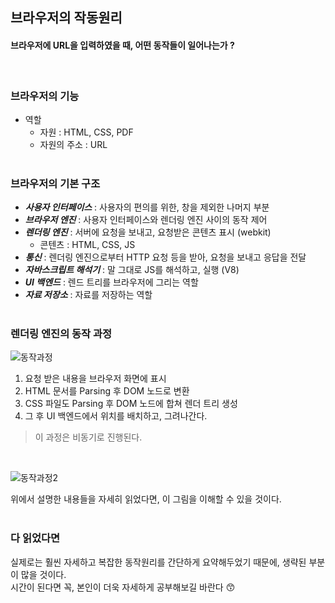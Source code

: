 ## 브라우저의 작동원리
#### 브라우저에 URL을 입력하였을 때, 어떤 동작들이 일어나는가 ?
<br/>

### 브라우저의 기능
- 역할
    - 자원 : HTML, CSS, PDF
    - 자원의 주소 : URL
<br/><br/>

### 브라우저의 기본 구조
- ***사용자 인터페이스*** : 사용자의 편의를 위한, 창을 제외한 나머지 부분
- ***브라우저 엔진*** : 사용자 인터페이스와 렌더링 엔진 사이의 동작 제어
- ***렌더링 엔진*** : 서버에 요청을 보내고, 요청받은 콘텐츠 표시 (webkit)
    - 콘텐츠 : HTML, CSS, JS
- ***통신*** : 렌더링 엔진으로부터 HTTP 요청 등을 받아, 요청을 보내고 응답을 전달
- ***자바스크립트 해석기*** : 말 그대로 JS를 해석하고, 실행 (V8)
- ***UI 백엔드*** : 렌드 트리를 브라우저에 그리는 역할
- ***자료 저장소*** : 자료를 저장하는 역할
<br/><br/>

### 렌더링 엔진의 동작 과정
![동작과정](https://user-images.githubusercontent.com/67637706/165193162-617d4e01-b3f5-47c9-adb1-b45f938de1f6.png)

1. 요청 받은 내용을 브라우저 화면에 표시
2. HTML 문서를 Parsing 후 DOM 노드로 변환
3. CSS 파일도 Parsing 후 DOM 노드에 합쳐 렌더 트리 생성
4. 그 후 UI 백엔드에서 위치를 배치하고, 그려나간다.
> 이 과정은 비동기로 진행된다.
<br/>

![동작과정2](https://user-images.githubusercontent.com/67637706/165193552-15997e9b-5677-4270-897f-ffdfd0022ae9.png)

위에서 설명한 내용들을 자세히 읽었다면, 이 그림을 이해할 수 있을 것이다.
<br/><br/>

### 다 읽었다면
실제로는 훨씬 자세하고 복잡한 동작원리를 간단하게 요약해두었기 때문에, 생략된 부분이 많을 것이다.<br/>
시간이 된다면 꼭, 본인이 더욱 자세하게 공부해보길 바란다 😙